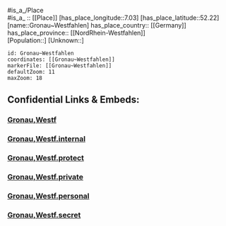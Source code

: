 ﻿---
location: [52.22,7.03] 
mapzoom: [7,12] 
mapmarker: city 
type: City
tags:
- geo/City


SpocWebEntityId: 30589
isDeleted: false
confidential: public

---
#is_a_/Place  
#is_a_ :: [[Place]] 
[has_place_longitude::7.03] 
[has_place_latitude::52.22] 
[name::Gronau~Westfahlen] 
has_place_country:: [[Germany]]  
has_place_province:: [[NordRhein-Westfahlen]]  
[Population::] 
[Unknown::] 


```leaflet
id: Gronau~Westfahlen
coordinates: [[Gronau~Westfahlen]] 
markerFile: [[Gronau~Westfahlen]] 
defaultZoom: 11 
maxZoom: 18
```


## Confidential Links & Embeds: 

### [Gronau,Westf](/_public/Earth/Continent/Europe/Europe~Central/Germany/Germany~West/Nord_Rhein-Westfalen/counties~NW/Borken/cities~Borken/Gronau,Westf.md) 

### [Gronau,Westf.internal](/_internal/Earth/Continent/Europe/Europe~Central/Germany/Germany~West/Nord_Rhein-Westfalen/counties~NW/Borken/cities~Borken/Gronau,Westf.internal.md) 

### [Gronau,Westf.protect](/_protect/Earth/Continent/Europe/Europe~Central/Germany/Germany~West/Nord_Rhein-Westfalen/counties~NW/Borken/cities~Borken/Gronau,Westf.protect.md) 

### [Gronau,Westf.private](/_private/Earth/Continent/Europe/Europe~Central/Germany/Germany~West/Nord_Rhein-Westfalen/counties~NW/Borken/cities~Borken/Gronau,Westf.private.md) 

### [Gronau,Westf.personal](/_personal/Earth/Continent/Europe/Europe~Central/Germany/Germany~West/Nord_Rhein-Westfalen/counties~NW/Borken/cities~Borken/Gronau,Westf.personal.md) 

### [Gronau,Westf.secret](/_secret/Earth/Continent/Europe/Europe~Central/Germany/Germany~West/Nord_Rhein-Westfalen/counties~NW/Borken/cities~Borken/Gronau,Westf.secret.md) 
